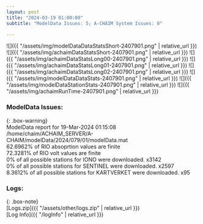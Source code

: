```yaml
---
layout: post
title: "2024-03-19 01:00:00"
subtitle: "ModelData Issues: 5; A-CHAIM System Issues: 0"

---
```


![]({{ "/assets/img/modelDataDataStatsShort-2407901.png" | relative_url }})
![]({{ "/assets/img/achaimDataStatsShort-2407901.png" | relative_url }})
![]({{ "/assets/img/achaimDataStatsLong00-2407901.png" | relative_url }})
![]({{ "/assets/img/achaimDataStatsLong01-2407901.png" | relative_url }})
![]({{ "/assets/img/achaimDataStatsLong02-2407901.png" | relative_url }})
![]({{ "/assets/img/modelDataDataStats-2407901.png" | relative_url }})
![]({{ "/assets/img/modelDataStationStats-2407901.png" | relative_url }})
![]({{ "/assets/img/achaimRunTime-2407901.png" | relative_url }})


### ModelData Issues:  
  
{: .box-warning}  
 ModelData report for 19-Mar-2024 01:15:08   
 /home/chaim/ACHAIM_SERVER/A-CHAIM/modelData/2024/079/01/modelData.mat   
 62.6962% of RIO absoprtion values are finite   
 72.3281% of RIO volt values are finite   
 0% of all possible stations for IONO were downloaded. x3142   
 0% of all possible stations for SENTINEL were downloaded. x2597   
 8.3612% of all possible stations for KARTVERKET were downloaded. x95   
  


### Logs:  
  
{: .box-note}  
[Logs.zip]({{ "/assets/other/logs.zip" | relative_url }})  
[Log Info]({{ "/logInfo" | relative_url }})  
